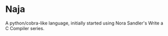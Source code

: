# Naja
A python/cobra-like language, initially started using Nora Sandler's Write a C Compiler series.
